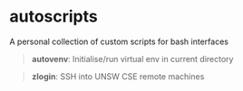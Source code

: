 # autoscripts
A personal collection of custom scripts for bash interfaces

> **autovenv**: Initialise/run virtual env in current directory

> **zlogin**: SSH into UNSW CSE remote machines

